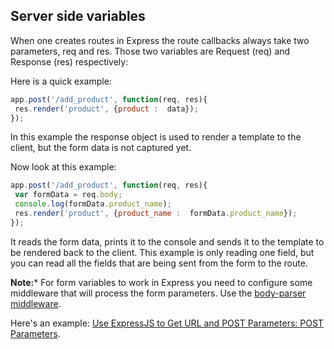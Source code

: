 ## Server side variables

When one creates routes in Express the route callbacks always take two parameters, req and res. Those two variables are Request (req) and Response (res) respectively:

Here is a quick example:

```javascript
app.post('/add_product', function(req, res){
 res.render('product', {product :  data});
});
```

In this example the response object is used to render a template to the client, but the form data is not captured yet.

Now look at this example:

```javascript
app.post('/add_product', function(req, res){
 var formData = req.body;
 console.log(formData.product_name);
 res.render('product', {product_name :  formData.product_name});
});
```

It reads the form data, prints it to the console and sends it to the template to be rendered back to the client.
This example is only reading one field, but you can read all the fields that are being sent from the form to the route.

**Note:*** For form variables to work in Express you need to configure some middleware that will process the form parameters. Use the [body-parser middleware](https://www.npmjs.com/package/body-parser).

Here's an example: [Use ExpressJS to Get URL and POST Parameters: POST Parameters](https://scotch.io/tutorials/use-expressjs-to-get-url-and-post-parameters#post-parameters).
